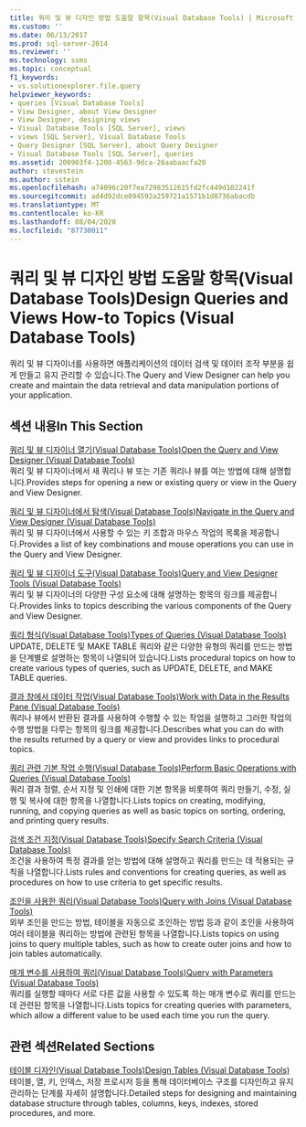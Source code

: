```yaml
---
title: 쿼리 및 뷰 디자인 방법 도움말 항목(Visual Database Tools) | Microsoft 문서
ms.custom: ''
ms.date: 06/13/2017
ms.prod: sql-server-2014
ms.reviewer: ''
ms.technology: ssms
ms.topic: conceptual
f1_keywords:
- vs.solutionexplorer.file.query
helpviewer_keywords:
- queries [Visual Database Tools]
- View Designer, about View Designer
- View Designer, designing views
- Visual Database Tools [SQL Server], views
- views [SQL Server], Visual Database Tools
- Query Designer [SQL Server], about Query Designer
- Visual Database Tools [SQL Server], queries
ms.assetid: 200903f4-1208-4563-9dca-26aabaacfa20
author: stevestein
ms.author: sstein
ms.openlocfilehash: a74896c20f7ea72983512615fd2fc449d102241f
ms.sourcegitcommit: ad4d92dce894592a259721a1571b1d8736abacdb
ms.translationtype: MT
ms.contentlocale: ko-KR
ms.lasthandoff: 08/04/2020
ms.locfileid: "87730011"
---
```

# <a name="design-queries-and-views-how-to-topics-visual-database-tools"></a><span data-ttu-id="9554b-102">쿼리 및 뷰 디자인 방법 도움말 항목(Visual Database Tools)</span><span class="sxs-lookup"><span data-stu-id="9554b-102">Design Queries and Views How-to Topics (Visual Database Tools)</span></span>
  <span data-ttu-id="9554b-103">쿼리 및 뷰 디자이너를 사용하면 애플리케이션의 데이터 검색 및 데이터 조작 부분을 쉽게 만들고 유지 관리할 수 있습니다.</span><span class="sxs-lookup"><span data-stu-id="9554b-103">The Query and View Designer can help you create and maintain the data retrieval and data manipulation portions of your application.</span></span>  
  
## <a name="in-this-section"></a><span data-ttu-id="9554b-104">섹션 내용</span><span class="sxs-lookup"><span data-stu-id="9554b-104">In This Section</span></span>  
 [<span data-ttu-id="9554b-105">쿼리 및 뷰 디자이너 열기&#40;Visual Database Tools&#41;</span><span class="sxs-lookup"><span data-stu-id="9554b-105">Open the Query and View Designer &#40;Visual Database Tools&#41;</span></span>](visual-database-tools.md)  
 <span data-ttu-id="9554b-106">쿼리 및 뷰 디자이너에서 새 쿼리나 뷰 또는 기존 쿼리나 뷰를 여는 방법에 대해 설명합니다.</span><span class="sxs-lookup"><span data-stu-id="9554b-106">Provides steps for opening a new or existing query or view in the Query and View Designer.</span></span>  
  
 [<span data-ttu-id="9554b-107">쿼리 및 뷰 디자이너에서 탐색&#40;Visual Database Tools&#41;</span><span class="sxs-lookup"><span data-stu-id="9554b-107">Navigate in the Query and View Designer &#40;Visual Database Tools&#41;</span></span>](navigate-in-the-query-and-view-designer-visual-database-tools.md)  
 <span data-ttu-id="9554b-108">쿼리 및 뷰 디자이너에서 사용할 수 있는 키 조합과 마우스 작업의 목록을 제공합니다.</span><span class="sxs-lookup"><span data-stu-id="9554b-108">Provides a list of key combinations and mouse operations you can use in the Query and View Designer.</span></span>  
  
 [<span data-ttu-id="9554b-109">쿼리 및 뷰 디자이너 도구&#40;Visual Database Tools&#41;</span><span class="sxs-lookup"><span data-stu-id="9554b-109">Query and View Designer Tools &#40;Visual Database Tools&#41;</span></span>](query-and-view-designer-tools-visual-database-tools.md)  
 <span data-ttu-id="9554b-110">쿼리 및 뷰 디자이너의 다양한 구성 요소에 대해 설명하는 항목의 링크를 제공합니다.</span><span class="sxs-lookup"><span data-stu-id="9554b-110">Provides links to topics describing the various components of the Query and View Designer.</span></span>  
  
 [<span data-ttu-id="9554b-111">쿼리 형식&#40;Visual Database Tools&#41;</span><span class="sxs-lookup"><span data-stu-id="9554b-111">Types of Queries &#40;Visual Database Tools&#41;</span></span>](types-of-queries-visual-database-tools.md)  
 <span data-ttu-id="9554b-112">UPDATE, DELETE 및 MAKE TABLE 쿼리와 같은 다양한 유형의 쿼리를 만드는 방법을 단계별로 설명하는 항목이 나열되어 있습니다.</span><span class="sxs-lookup"><span data-stu-id="9554b-112">Lists procedural topics on how to create various types of queries, such as UPDATE, DELETE, and MAKE TABLE queries.</span></span>  
  
 [<span data-ttu-id="9554b-113">결과 창에서 데이터 작업&#40;Visual Database Tools&#41;</span><span class="sxs-lookup"><span data-stu-id="9554b-113">Work with Data in the Results Pane &#40;Visual Database Tools&#41;</span></span>](results-pane-visual-database-tools.md)  
 <span data-ttu-id="9554b-114">쿼리나 뷰에서 반환된 결과를 사용하여 수행할 수 있는 작업을 설명하고 그러한 작업의 수행 방법을 다루는 항목의 링크를 제공합니다.</span><span class="sxs-lookup"><span data-stu-id="9554b-114">Describes what you can do with the results returned by a query or view and provides links to procedural topics.</span></span>  
  
 [<span data-ttu-id="9554b-115">쿼리 관련 기본 작업 수행&#40;Visual Database Tools&#41;</span><span class="sxs-lookup"><span data-stu-id="9554b-115">Perform Basic Operations with Queries &#40;Visual Database Tools&#41;</span></span>](perform-basic-operations-with-queries-visual-database-tools.md)  
 <span data-ttu-id="9554b-116">쿼리 결과 정렬, 순서 지정 및 인쇄에 대한 기본 항목을 비롯하여 쿼리 만들기, 수정, 실행 및 복사에 대한 항목을 나열합니다.</span><span class="sxs-lookup"><span data-stu-id="9554b-116">Lists topics on creating, modifying, running, and copying queries as well as basic topics on sorting, ordering, and printing query results.</span></span>  
  
 [<span data-ttu-id="9554b-117">검색 조건 지정&#40;Visual Database Tools&#41;</span><span class="sxs-lookup"><span data-stu-id="9554b-117">Specify Search Criteria &#40;Visual Database Tools&#41;</span></span>](specify-search-criteria-visual-database-tools.md)  
 <span data-ttu-id="9554b-118">조건을 사용하여 특정 결과를 얻는 방법에 대해 설명하고 쿼리를 만드는 데 적용되는 규칙을 나열합니다.</span><span class="sxs-lookup"><span data-stu-id="9554b-118">Lists rules and conventions for creating queries, as well as procedures on how to use criteria to get specific results.</span></span>  
  
 [<span data-ttu-id="9554b-119">조인을 사용한 쿼리&#40;Visual Database Tools&#41;</span><span class="sxs-lookup"><span data-stu-id="9554b-119">Query with Joins &#40;Visual Database Tools&#41;</span></span>](query-with-joins-visual-database-tools.md)  
 <span data-ttu-id="9554b-120">외부 조인을 만드는 방법, 테이블을 자동으로 조인하는 방법 등과 같이 조인을 사용하여 여러 테이블을 쿼리하는 방법에 관련된 항목을 나열합니다.</span><span class="sxs-lookup"><span data-stu-id="9554b-120">Lists topics on using joins to query multiple tables, such as how to create outer joins and how to join tables automatically.</span></span>  
  
 [<span data-ttu-id="9554b-121">매개 변수를 사용하여 쿼리&#40;Visual Database Tools&#41;</span><span class="sxs-lookup"><span data-stu-id="9554b-121">Query with Parameters &#40;Visual Database Tools&#41;</span></span>](query-with-parameters-visual-database-tools.md)  
 <span data-ttu-id="9554b-122">쿼리를 실행할 때마다 서로 다른 값을 사용할 수 있도록 하는 매개 변수로 쿼리를 만드는 데 관련된 항목을 나열합니다.</span><span class="sxs-lookup"><span data-stu-id="9554b-122">Lists topics for creating queries with parameters, which allow a different value to be used each time you run the query.</span></span>  
  
## <a name="related-sections"></a><span data-ttu-id="9554b-123">관련 섹션</span><span class="sxs-lookup"><span data-stu-id="9554b-123">Related Sections</span></span>  
 [<span data-ttu-id="9554b-124">테이블 디자인&#40;Visual Database Tools&#41;</span><span class="sxs-lookup"><span data-stu-id="9554b-124">Design Tables &#40;Visual Database Tools&#41;</span></span>](design-tables-visual-database-tools.md)  
 <span data-ttu-id="9554b-125">테이블, 열, 키, 인덱스, 저장 프로시저 등을 통해 데이터베이스 구조를 디자인하고 유지 관리하는 단계를 자세히 설명합니다.</span><span class="sxs-lookup"><span data-stu-id="9554b-125">Detailed steps for designing and maintaining database structure through tables, columns, keys, indexes, stored procedures, and more.</span></span>  
